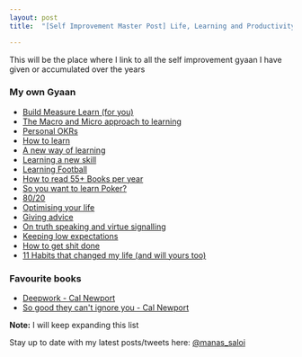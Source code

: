 ```yaml
---
layout: post
title:  "[Self Improvement Master Post] Life, Learning and Productivity"

---
```


This will be the place where I link to all the self improvement gyaan I have given or accumulated over the years

### My own Gyaan

- [Build Measure Learn (for you)](https://manassaloi.com/2019/11/24/build-measure-learn.html)
- [The Macro and Micro approach to learning](https://manassaloi.com/2019/03/07/macro-micro-learning.html)
- [Personal OKRs](https://manassaloi.com/2019/11/01/personal-OKRs-update-2019.html)
- [How to learn](https://manassaloi.com/2019/03/08/how-to-learn.html)
- [A new way of learning](https://manassaloi.com/2020/01/07/new-way-learning.html)
- [Learning a new skill](https://manassaloi.com/2020/02/06/learning-new-skill.html)
- [Learning Football](https://manassaloi.com/2020/02/02/learning-football.html)
- [How to read 55+ Books per year](https://manassaloi.com/2019/03/05/55-books-read.html)
- [So you want to learn Poker?](https://manassaloi.com/2020/04/07/learning-poker.html)
- [80/20](https://manassaloi.com/2020/03/31/80-20.html)
- [Optimising your life](https://manassaloi.com/2020/03/18/life-optimisation.html)
- [Giving advice](https://manassaloi.com/2020/03/24/giving-advice.html)
- [On truth speaking and virtue signalling](https://manassaloi.com/2020/02/29/truth-speaking.html)
- [Keeping low expectations](https://manassaloi.com/2020/03/11/low-expectations.html)
- [How to get shit done](https://manassaloi.com/2020/01/01/getting-shit-done-happiness.html)
- [11 Habits that changed my life (and will yours too)](https://manassaloi.com/2016/01/14/11-habits-change-life.html)

### Favourite books

- [Deepwork - Cal Newport](https://manassaloi.com/booksummaries/2016/01/11/deepwork-cal-newport.html)
- [So good they can't ignore you - Cal Newport](https://manassaloi.com/booksummaries/2016/01/12/so-good-they-cant-ignore-you-cal-newport.html)

**Note:** I will keep expanding this list

Stay up to date with my latest posts/tweets here: [@manas_saloi](http://twitter.com/manas_saloi)
